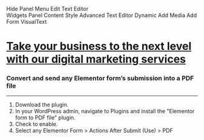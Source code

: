 Hide Panel
Menu	Edit Text Editor	
Widgets Panel
Content
Style
Advanced
Text Editor
Dynamic	
 Add Media 
Add Form
VisualText
<h1><a href="http://sesam.co"><strong>Take your business to the next level with our digital marketing services</strong></a></h1>
<h3>Convert and send any Elementor form’s submission into a PDF file</h3>

<hr />

<ol>
 	<li>Download the plugin.</li>
 	<li>In your WordPress admin, navigate to Plugins and install the "Elementor form to PDF file" plugin.</li>
 	<li>Check to enable.</li>
 	<li>Select any Elementor Form &gt; Actions After Submit (Use) &gt; PDF</li>
</ol>
